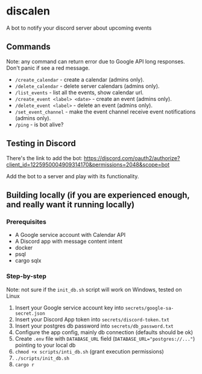 # discalen

A bot to notify your discord server about upcoming events

## Commands

Note: any command can return error due to Google API long responses. Don't panic if see a red message.

- `/create_calendar` - create a calendar (admins only).
- `/delete_calendar` - delete server calendars (admins only).
- `/list_events` - list all the events, show calendar url.
- `/create_event <label> <date>` - create an event (admins only).
- `/delete_event <label>` - delete an event (admins only).
- `/set_event_channel` - make the event channel receive event notifications (admins only).
- `/ping` - is bot alive?

## Testing in Discord

There's the link to add the bot: https://discord.com/oauth2/authorize?client_id=1225950004909314170&permissions=2048&scope=bot

Add the bot to a server and play with its functionality.

## Building locally (if you are experienced enough, and really want it running locally)

### Prerequisites

- A Google service account with Calendar API
- A Discord app with message content intent
- docker
- psql
- cargo sqlx

### Step-by-step

Note: not sure if the `init_db.sh` script will work on Windows, tested on Linux

1. Insert your Google service account key into `secrets/google-sa-secret.json`
2. Insert your Discord App token into `secrets/discord-token.txt`
3. Insert your postgres db password into `secrets/db_password.txt`
4. Configure the app config, mainly db connection (defaults should be ok)
5. Create `.env` file with `DATABASE_URL` field (`DATABASE_URL="postgres://..."`) pointing to your local db
6. `chmod +x scripts/inti_db.sh` (grant execution permissions)
7. `./scripts/init_db.sh`
8. `cargo r`
